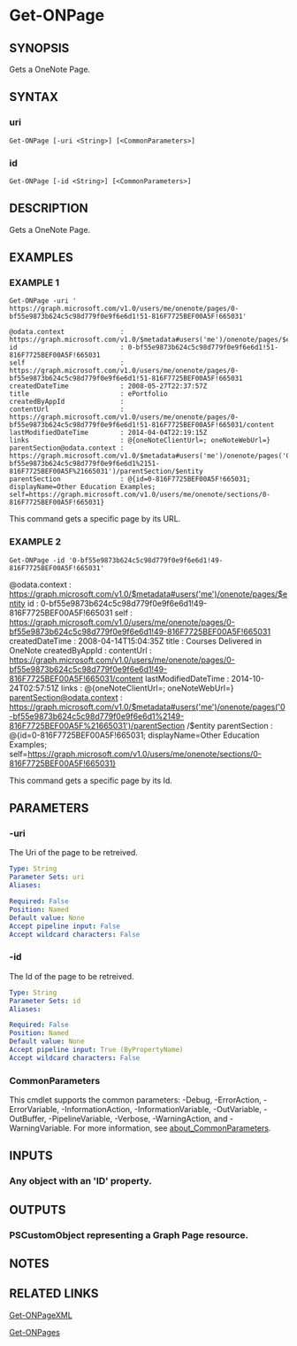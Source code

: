 # Get-ONPage

## SYNOPSIS
Gets a OneNote Page.

## SYNTAX

### uri
```
Get-ONPage [-uri <String>] [<CommonParameters>]
```

### id
```
Get-ONPage [-id <String>] [<CommonParameters>]
```

## DESCRIPTION
Gets a OneNote Page.

## EXAMPLES

### EXAMPLE 1
```
Get-ONPage -uri ' https://graph.microsoft.com/v1.0/users/me/onenote/pages/0-bf55e9873b624c5c98d779f0e9f6e6d1!51-816F7725BEF00A5F!665031'

@odata.context              : https://graph.microsoft.com/v1.0/$metadata#users('me')/onenote/pages/$entity
id                          : 0-bf55e9873b624c5c98d779f0e9f6e6d1!51-816F7725BEF00A5F!665031
self                        : https://graph.microsoft.com/v1.0/users/me/onenote/pages/0-bf55e9873b624c5c98d779f0e9f6e6d1!51-816F7725BEF00A5F!665031
createdDateTime             : 2008-05-27T22:37:57Z
title                       : ePortfolio
createdByAppId              :
contentUrl                  : https://graph.microsoft.com/v1.0/users/me/onenote/pages/0-bf55e9873b624c5c98d779f0e9f6e6d1!51-816F7725BEF00A5F!665031/content
lastModifiedDateTime        : 2014-04-04T22:19:15Z
links                       : @{oneNoteClientUrl=; oneNoteWebUrl=}
parentSection@odata.context : https://graph.microsoft.com/v1.0/$metadata#users('me')/onenote/pages('0-bf55e9873b624c5c98d779f0e9f6e6d1%2151-816F7725BEF00A5F%21665031')/parentSection/$entity
parentSection               : @{id=0-816F7725BEF00A5F!665031; displayName=Other Education Examples; self=https://graph.microsoft.com/v1.0/users/me/onenote/sections/0-816F7725BEF00A5F!665031}

```
This command gets a specific page by its URL.

### EXAMPLE 2
```
Get-ONPage -id '0-bf55e9873b624c5c98d779f0e9f6e6d1!49-816F7725BEF00A5F!665031'
```

@odata.context              : https://graph.microsoft.com/v1.0/$metadata#users('me')/onenote/pages/$entity
id                          : 0-bf55e9873b624c5c98d779f0e9f6e6d1!49-816F7725BEF00A5F!665031
self                        : https://graph.microsoft.com/v1.0/users/me/onenote/pages/0-bf55e9873b624c5c98d779f0e9f6e6d1!49-816F7725BEF00A5F!665031
createdDateTime             : 2008-04-14T15:04:35Z
title                       : Courses Delivered in OneNote
createdByAppId              :
contentUrl                  : https://graph.microsoft.com/v1.0/users/me/onenote/pages/0-bf55e9873b624c5c98d779f0e9f6e6d1!49-816F7725BEF00A5F!665031/content
lastModifiedDateTime        : 2014-10-24T02:57:51Z
links                       : @{oneNoteClientUrl=; oneNoteWebUrl=}
parentSection@odata.context : https://graph.microsoft.com/v1.0/$metadata#users('me')/onenote/pages('0-bf55e9873b624c5c98d779f0e9f6e6d1%2149-816F7725BEF00A5F%21665031')/parentSection
                              /$entity
parentSection               : @{id=0-816F7725BEF00A5F!665031; displayName=Other Education Examples;
                              self=https://graph.microsoft.com/v1.0/users/me/onenote/sections/0-816F7725BEF00A5F!665031}

This command gets a specific page by its Id.

## PARAMETERS

### -uri
The Uri of the page to be retreived.

```yaml
Type: String
Parameter Sets: uri
Aliases:

Required: False
Position: Named
Default value: None
Accept pipeline input: False
Accept wildcard characters: False
```

### -id
The Id of the page to be retreived.

```yaml
Type: String
Parameter Sets: id
Aliases:

Required: False
Position: Named
Default value: None
Accept pipeline input: True (ByPropertyName)
Accept wildcard characters: False
```

### CommonParameters
This cmdlet supports the common parameters: -Debug, -ErrorAction, -ErrorVariable, -InformationAction, -InformationVariable, -OutVariable, -OutBuffer, -PipelineVariable, -Verbose, -WarningAction, and -WarningVariable. For more information, see [about_CommonParameters](http://go.microsoft.com/fwlink/?LinkID=113216).

## INPUTS

### Any object with an 'ID' property.
## OUTPUTS

### PSCustomObject representing a Graph Page resource.
## NOTES

## RELATED LINKS

[Get-ONPageXML]()

[Get-ONPages]()

